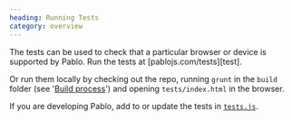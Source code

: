 ```yaml
--- 
heading: Running Tests
category: overview
---
```


The tests can be used to check that a particular browser or device is supported by Pablo. Run the tests at [pablojs.com/tests][test].

Or run them locally by checking out the repo, running `grunt` in the `build` folder (see '[Build process][build]') and opening `tests/index.html` in the browser.

If you are developing Pablo, add to or update the tests in [`tests.js`][tests.js].


[tests]: http://pablojs.com/tests
[build]: #build-process
[tests.js]: https://github.com/dharmafly/pablo/blob/master/tests/tests.js